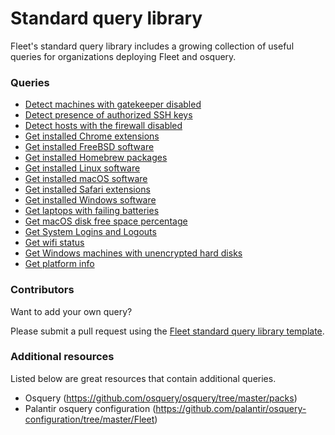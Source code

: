 # Standard query library

Fleet's standard query library includes a growing collection of useful queries for organizations deploying Fleet and osquery.

### Queries

- [Detect machines with gatekeeper disabled](./detect-machines-with-gatekeeper-disabled.md)
- [Detect presence of authorized SSH keys](./detect-presence-of-authorized-ssh-keys.md)
- [Detect hosts with the firewall disabled](./detect-hosts-with-the-firewall-disabled.md)
- [Get installed Chrome extensions](./get-installed-chrome-extensions.md)
- [Get installed FreeBSD software](./get-installed-freebsd-software.md)
- [Get installed Homebrew packages](./get-installed-homebrew-packages.md)
- [Get installed Linux software](./get-installed-linux-software.md)
- [Get installed macOS software](./get-installed-macos-software.md)
- [Get installed Safari extensions](./get-installed-safari-extensions.md)
- [Get installed Windows software](./get-installed-windows-software.md)
- [Get laptops with failing batteries](./get-laptops-with-failing-batteries.md)
- [Get macOS disk free space percentage](./get-macos-disk-free-space-percentage.md)
- [Get System Logins and Logouts](./get-system-logins-and-logouts.md)
- [Get wifi status](./get-wifi-status.md)
- [Get Windows machines with unencrypted hard disks](./get-windows-machines-with-unencrypted-hard-disks.md)
- [Get platform info](./get-platform-info.md)

### Contributors

Want to add your own query? 

Please submit a pull request using the [Fleet standard query library template](./standard-query-library-template.md).

### Additional resources

Listed below are great resources that contain additional queries.

- Osquery (https://github.com/osquery/osquery/tree/master/packs)
- Palantir osquery configuration (https://github.com/palantir/osquery-configuration/tree/master/Fleet)
